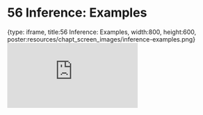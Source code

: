 # 56 Inference: Examples
 
{type: iframe, title:56 Inference: Examples, width:800, height:600, poster:resources/chapt_screen_images/inference-examples.png}
![](https://datatrail-jhu.github.io/DataTrail/no_toc/inference-examples.html)
 

 
